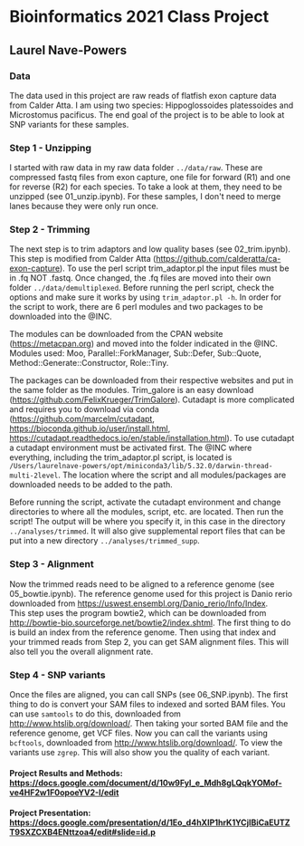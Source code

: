 # Bioinformatics 2021 Class Project
## Laurel Nave-Powers 

### Data
The data used in this project are raw reads of flatfish exon capture data from Calder Atta. I am using two species: Hippoglossoides platessoides and Microstomus pacificus. The end goal of the project is to be able to look at SNP variants for these samples.

### Step 1 - Unzipping
I started with raw data in my raw data folder `../data/raw`.
These are compressed fastq files from exon capture, one file for forward (R1) and one for reverse (R2) for each species. To take a look at them, they need to be unzipped (see 01_unzip.ipynb). For these samples, I don't need to merge lanes because they were only run once.

### Step 2 - Trimming
The next step is to trim adaptors and low quality bases (see 02_trim.ipynb). This step is modified from Calder Atta (https://github.com/calderatta/ca-exon-capture). To use the perl script trim_adaptor.pl the input files must be in .fq NOT .fastq. Once changed, the .fq files are moved into their own folder `../data/demultiplexed`. 
Before running the perl script, check the options and make sure it works by using `trim_adaptor.pl -h`.
In order for the script to work, there are 6 perl modules and two packages to be downloaded into the @INC. 

The modules can be downloaded from the CPAN website (https://metacpan.org) and moved into the folder indicated in the @INC. Modules used:  Moo, Parallel::ForkManager, Sub::Defer, Sub::Quote, Method::Generate::Constructor, Role::Tiny. 

The packages can be downloaded from their respective websites and put in the same folder as the modules.
Trim_galore is an easy download (https://github.com/FelixKrueger/TrimGalore). Cutadapt is more complicated and requires you to download via conda (https://github.com/marcelm/cutadapt, https://bioconda.github.io/user/install.html, https://cutadapt.readthedocs.io/en/stable/installation.html). To use cutadapt a cutadapt environment must be activated first.
The @INC where everything, including the trim_adaptor.pl script, is located is `/Users/laurelnave-powers/opt/miniconda3/lib/5.32.0/darwin-thread-multi-2level`. 
The location where the script and all modules/packages are downloaded needs to be added to the path. 

Before running the script, activate the cutadapt environment and change directories to where all the modules, script, etc. are located.
Then run the script! 
The output will be where you specify it, in this case in the directory `../analyses/trimmed`. It will also give supplemental report files that can be put into a new directory `../analyses/trimmed_supp`. 

### Step 3 - Alignment
Now the trimmed reads need to be aligned to a reference genome (see 05_bowtie.ipynb). The reference genome used for this project is Danio rerio downloaded from https://uswest.ensembl.org/Danio_rerio/Info/Index.  
This step uses the program bowtie2, which can be downloaded from http://bowtie-bio.sourceforge.net/bowtie2/index.shtml. 
The first thing to do is build an index from the reference genome. Then using that index and your trimmed reads from Step 2, you can get SAM alignment files. This will also tell you the overall alignment rate. 

### Step 4 - SNP variants
Once the files are aligned, you can call SNPs (see 06_SNP.ipynb). The first thing to do is convert your SAM files to indexed and sorted BAM files. You can use `samtools` to do this, downloaded from http://www.htslib.org/download/. Then taking your sorted BAM file and the reference genome, get VCF files.
Now you can call the variants using `bcftools`, downloaded from http://www.htslib.org/download/. 
To view the variants use `zgrep`. This will also show you the quality of each variant. 


#### Project Results and Methods: https://docs.google.com/document/d/10w9FyI_e_Mdh8gLQqkYOMof-ve4HF2w1F0opoeYV2-I/edit 
#### Project Presentation: https://docs.google.com/presentation/d/1Eo_d4hXIP1hrK1YCjIBiCaEUTZT9SXZCXB4ENttzoa4/edit#slide=id.p 